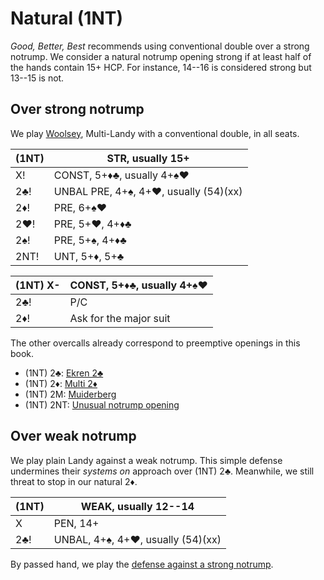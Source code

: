 # Natural (1NT)

*Good, Better, Best* recommends using conventional double over a strong notrump.
We consider a natural notrump opening strong if at least half of the hands
contain 15+ HCP. For instance, 14--16 is considered strong but 13--15 is not.

## Over strong notrump

We play [Woolsey], Multi-Landy with a conventional double, in all seats.

[Woolsey]: https://www.bridgebum.com/multi_landy.php

| (1NT)  | STR, usually 15+ |
|--------|------------------|
| X!     | CONST, 5+♦♣, usually 4+♠♥
| 2♣!    | UNBAL PRE, 4+♠, 4+♥, usually (54)(xx)
| 2♦!    | PRE, 6+♠♥
| 2♥!    | PRE, 5+♥, 4+♦♣
| 2♠!    | PRE, 5+♠, 4+♦♣
| 2NT!   | UNT, 5+♦, 5+♣

| (1NT) X- | CONST, 5+♦♣, usually 4+♠♥ |
|----------|---------------------------|
| 2♣!      | P/C                       |
| 2♦!      | Ask for the major suit    |

The other overcalls already correspond to preemptive openings in this book.

- (1NT) 2♣: [Ekren 2♣](../WJ/2C.md)
- (1NT) 2♦: [Multi 2♦](../2D_Multi.md)
- (1NT) 2M: [Muiderberg](../2M_Muiderberg.md)
- (1NT) 2NT: [Unusual notrump opening](../2NT_UNT.md)

## Over weak notrump

We play plain Landy against a weak notrump.  This simple defense undermines
their *systems on* approach over (1NT) 2♣.  Meanwhile, we still threat to stop
in our natural 2♦.

| (1NT)  | WEAK, usually 12--14 |
|--------|----------------------|
| X      | PEN, 14+
| 2♣!    | UNBAL, 4+♠, 4+♥, usually (54)(xx)

By passed hand, we play the [defense against a strong notrump](#over-strong-notrump).
